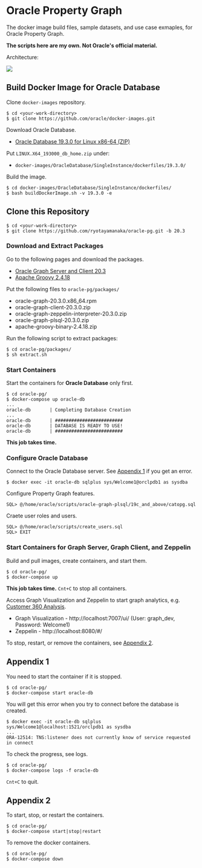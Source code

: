 # Oracle Property Graph

The docker image build files, sample datasets, and use case exmaples, for Oracle Property Graph.

**The scripts here are my own. Not Oracle's official material.**

Architecture:

![](https://user-images.githubusercontent.com/4862919/80330080-632e9a00-886e-11ea-822e-0a96e40dbbf9.jpg)

## Build Docker Image for Oracle Database

Clone `docker-images` repository.

    $ cd <your-work-directory>
    $ git clone https://github.com/oracle/docker-images.git

Download Oracle Database.

* [Oracle Database 19.3.0 for Linux x86-64 (ZIP)](https://www.oracle.com/database/technologies/oracle-database-software-downloads.html)

Put `LINUX.X64_193000_db_home.zip` under:
* `docker-images/OracleDatabase/SingleInstance/dockerfiles/19.3.0/`

Build the image.

    $ cd docker-images/OracleDatabase/SingleInstance/dockerfiles/
    $ bash buildDockerImage.sh -v 19.3.0 -e

## Clone this Repository

    $ cd <your-work-directory>
    $ git clone https://github.com/ryotayamanaka/oracle-pg.git -b 20.3

### Download and Extract Packages

Go to the following pages and download the packages.

* [Oracle Graph Server and Client 20.3](https://www.oracle.com/database/technologies/spatialandgraph/property-graph-features/graph-server-and-client/graph-server-and-client-downloads.html)
* [Apache Groovy 2.4.18](https://dl.bintray.com/groovy/maven/apache-groovy-binary-2.4.18.zip)

Put the following files to `oracle-pg/packages/`
 
- oracle-graph-20.3.0.x86_64.rpm
- oracle-graph-client-20.3.0.zip
- oracle-graph-zeppelin-interpreter-20.3.0.zip
- oracle-graph-plsql-20.3.0.zip
- apache-groovy-binary-2.4.18.zip

Run the following script to extract packages:

    $ cd oracle-pg/packages/
    $ sh extract.sh

### Start Containers

Start the containers for **Oracle Database** only first.

    $ cd oracle-pg/
    $ docker-compose up oracle-db
    ...
    oracle-db       | Completing Database Creation
    ...
    oracle-db       | #########################
    oracle-db       | DATABASE IS READY TO USE!
    oracle-db       | #########################

**This job takes time.**

### Configure Oracle Database

Connect to the Oracle Database server. See [Appendix 1](#appendix-1) if you get an error.

    $ docker exec -it oracle-db sqlplus sys/Welcome1@orclpdb1 as sysdba

Configure Property Graph features.

    SQL> @/home/oracle/scripts/oracle-graph-plsql/19c_and_above/catopg.sql

Craete user roles and users.

    SQL> @/home/oracle/scripts/create_users.sql
    SQL> EXIT

### Start Containers for Graph Server, Graph Client, and Zeppelin

Build and pull images, create containers, and start them.

    $ cd oracle-pg/
    $ docker-compose up

**This job takes time.** `Cnt+C` to stop all containers.

Access Graph Visualization and Zeppelin to start graph analytics, e.g. [Customer 360 Analysis](https://github.com/ryotayamanaka/oracle-pg/wiki/Customer-360-Analysis).

* Graph Visualization - http://localhost:7007/ui/ (User: graph_dev, Password: Welcome1)
* Zeppelin - http://localhost:8080/#/

To stop, restart, or remove the containers, see [Appendix 2](#appendix-2).

## Appendix 1

You need to start the container if it is stopped.

    $ cd oracle-pg/
    $ docker-compose start oracle-db

You will get this error when you try to connect before the database is created.

    $ docker exec -it oracle-db sqlplus sys/Welcome1@localhost:1521/orclpdb1 as sysdba
    ...
    ORA-12514: TNS:listener does not currently know of service requested in connect

To check the progress, see logs.

    $ cd oracle-pg/
    $ docker-compose logs -f oracle-db

`Cnt+C` to quit.

## Appendix 2

To start, stop, or restart the containers.

    $ cd oracle-pg/
    $ docker-compose start|stop|restart

To remove the docker containers.

    $ cd oracle-pg/
    $ docker-compose down
